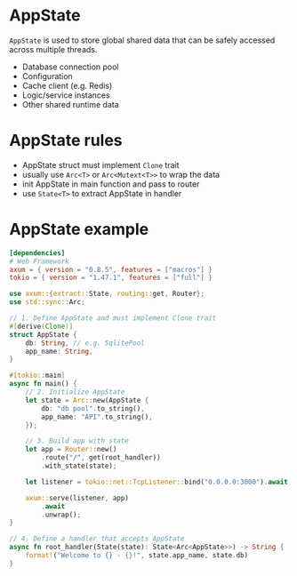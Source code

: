 # AppState

`AppState` is used to store global shared data that can be safely accessed across multiple threads.

- Database connection pool
- Configuration
- Cache client (e.g. Redis)
- Logic/service instances
- Other shared runtime data

# AppState rules

- AppState struct must implement `Clone` trait
- usually use `Arc<T>` or `Arc<Mutext<T>>` to wrap the data
- init AppState in main function and pass to router
- use `State<T>` to extract AppState in handler

# AppState example

```toml
[dependencies]
# Web Framework
axum = { version = "0.8.5", features = ["macros"] }
tokio = { version = "1.47.1", features = ["full"] }
```

```rs
use axum::{extract::State, routing::get, Router};
use std::sync::Arc;

// 1. Define AppState and must implement Clone trait
#[derive(Clone)]
struct AppState {
    db: String, // e.g. SqlitePool
    app_name: String,
}

#[tokio::main]
async fn main() {
    // 2. Initialize AppState
    let state = Arc::new(AppState {
        db: "db pool".to_string(),
        app_name: "API".to_string(),
    });

    // 3. Build app with state
    let app = Router::new()
        .route("/", get(root_handler))
        .with_state(state);

    let listener = tokio::net::TcpListener::bind("0.0.0.0:3000").await.unwrap();

    axum::serve(listener, app)
        .await
        .unwrap();
}

// 4. Define a handler that accepts AppState
async fn root_handler(State(state): State<Arc<AppState>>) -> String {
    format!("Welcome to {} - {}!", state.app_name, state.db)
}
```
